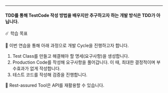 ---
#### TDD를 통해 TestCode 작성 방법을 배우지만 추구하고자 하는 개발 방식은 TDD가 아닙니다.


☄️ 학습 목표

🍏 이번 연습을 통해 아래 과정으로 개발 Cycle을 진행하고자 합니다.

1. Test Class를 만들고 해결해야 할 명세(요구사항)을 생성합니다.
2. Production Code를 작성해 요구사항을 풀어갑니다. 이 때, 최대한 결정적이며 부수효과가 없게 작성합니다.
3. 테스트 코드를 작성해 검증을 진행합니다.

🍏 Rest-assured Tool은 API를 재활용할 수 있습니다.
